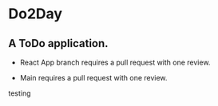 # Do2Day
A ToDo application.
- 
- React App branch requires a pull request with one review.

- Main requires a pull request with one review.

testing
